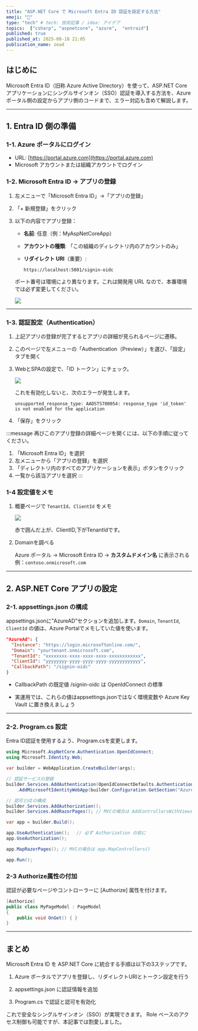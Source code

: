 ```yaml
---
title: "ASP.NET Core で Microsoft Entra ID 認証を設定する方法"
emoji: "🪪"
type: "tech" # tech: 技術記事 / idea: アイデア
topics:  ["csharp", "aspnetcore", "azure",  "entraid"]
published: true
published_at: 2025-08-18 21:05
publication_name: zead
---
```


## はじめに 

Microsoft Entra ID（旧称 Azure Active Directory）を使って、ASP.NET Core アプリケーションにシングルサインオン（SSO）認証を導入する方法を、Azure ポータル側の設定からアプリ側のコードまで、エラー対応も含めて解説します。


---

## 1. Entra ID 側の準備

### 1-1. Azure ポータルにログイン

* URL: [https://portal.azure.com](https://portal.azure.com)
* Microsoft アカウントまたは組織アカウントでログイン

### 1-2. Microsoft Entra ID → アプリの登録

1. 左メニューで「Microsoft Entra ID」→「アプリの登録」
2. 「+ 新規登録」をクリック
3. 以下の内容でアプリ登録：

   * **名前**: 任意（例：MyAspNetCoreApp）
   * **アカウントの種類**: 「この組織のディレクトリ内のアカウントのみ」
   * **リダイレクト URI**（重要）:

     ```
     https://localhost:5001/signin-oidc
     ```

    ポート番号は環境により異なります。これは開発用 URL なので、本番環境では必ず変更してください。

     ![](https://storage.googleapis.com/zenn-user-upload/789549d234dd-20250805.png)


---

### 1-3. 認証設定（Authentication）

1. 上記アプリの登録が完了するとアプリの詳細が見られるページに遷移。

2. このページで左メニューの「Authentication（Preview）」を選び、「設定」タブを開く

3. WebとSPAの設定で、「ID トークン」にチェック。

    ![](https://storage.googleapis.com/zenn-user-upload/cdb42008651e-20250805.png)

    これを有効化しないと、次のエラーが発生します。

    ```
    unsupported_response_type: AADSTS700054: response_type 'id_token' is not enabled for the application
    ```

4. 「保存」をクリック

:::message
再びこのアプリ登録の詳細ページを開くには、以下の手順に従ってください。
1. 「Microsoft Entra ID」を選択
2. 左メニューから「アプリの登録」を選択
3. 「ディレクトリ内のすべてのアプリケーションを表示」ボタンをクリック
4. 一覧から該当アプリを選択
:::

### 1-4 設定値をメモ

1. 概要ページで `TenantId`、`ClientId` をメモ

    ![](https://storage.googleapis.com/zenn-user-upload/3b7fc495abca-20250805.png)

    赤で囲んだ上が、ClientID,下がTenantIdです。

2. Domainを調べる

    Azure ポータル → Microsoft Entra ID → **カスタムドメイン名** に表示される
    例：`contoso.onmicrosoft.com`




---

## 2. ASP.NET Core アプリの設定

### 2-1. appsettings.json の構成

appsettings.jsonに”AzureAD”セクションを追加します。`Domain`, `TenantId`, `ClientId` の値は、Azure Portalでメモしていた値を使います。


```json:appsettings.json
"AzureAd": {
  "Instance": "https://login.microsoftonline.com/",
  "Domain": "yourtenant.onmicrosoft.com",
  "TenantId": "xxxxxxxx-xxxx-xxxx-xxxx-xxxxxxxxxxxx",
  "ClientId": "yyyyyyyy-yyyy-yyyy-yyyy-yyyyyyyyyyyy",
  "CallbackPath": "/signin-oidc"
}
```

- CallbackPath の既定値 /signin-oidc は OpenIdConnect の標準

- 実運用では、これらの値はappsettings.jsonではなく環境変数や Azure Key Vault に置き換えましょう


---

### 2-2. Program.cs 設定

Entra ID認証を使用するよう、Program.csを変更します。


```csharp:Program.cs
using Microsoft.AspNetCore.Authentication.OpenIdConnect;
using Microsoft.Identity.Web;

var builder = WebApplication.CreateBuilder(args);

// 認証サービスの登録
builder.Services.AddAuthentication(OpenIdConnectDefaults.AuthenticationScheme)
    .AddMicrosoftIdentityWebApp(builder.Configuration.GetSection("AzureAd"));

// 認可とUIの構成
builder.Services.AddAuthorization();
builder.Services.AddRazorPages(); // MVCの場合は AddControllersWithViews()

var app = builder.Build();

app.UseAuthentication();　 // 必ず Authorization の前に
app.UseAuthorization();

app.MapRazorPages(); // MVCの場合は app.MapControllers()

app.Run();
```

### 2-3 Authorize属性の付加

認証が必要なページやコントローラーに [Authorize] 属性を付けます。

```csharp
[Authorize]
public class MyPageModel : PageModel
{
    public void OnGet() { }
}
```


---

## まとめ

Microsoft Entra ID を ASP.NET Core に統合する手順は以下の3ステップです。

1. Azure ポータルでアプリを登録し、リダイレクトURIとトークン設定を行う

2. appsettings.json に認証情報を追加

3. Program.cs で認証と認可を有効化

これで安全なシングルサインオン（SSO）が実現できます。
Role ベースのアクセス制御も可能ですが、本記事では割愛しました。

